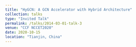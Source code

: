 ```yaml
---
title: "HyGCN: A GCN Accelerator with Hybrid Architecture"
collection: talks
type: "Invited Talk"
permalink: /talks/2014-03-01-talk-3
venue: "CCF NCCET2020"
date: 2020-10-15
location: "Tianjin, China"
---
```

